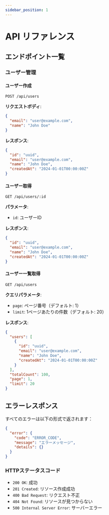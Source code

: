 ```yaml
---
sidebar_position: 1
---
```


# API リファレンス

## エンドポイント一覧

### ユーザー管理

#### ユーザー作成

```http
POST /api/users
```

**リクエストボディ**:

```json
{
  "email": "user@example.com",
  "name": "John Doe"
}
```

**レスポンス**:

```json
{
  "id": "uuid",
  "email": "user@example.com",
  "name": "John Doe",
  "createdAt": "2024-01-01T00:00:00Z"
}
```

#### ユーザー取得

```http
GET /api/users/:id
```

**パラメータ**:
- `id`: ユーザーID

**レスポンス**:

```json
{
  "id": "uuid",
  "email": "user@example.com",
  "name": "John Doe",
  "createdAt": "2024-01-01T00:00:00Z"
}
```

#### ユーザー一覧取得

```http
GET /api/users
```

**クエリパラメータ**:
- `page`: ページ番号（デフォルト: 1）
- `limit`: 1ページあたりの件数（デフォルト: 20）

**レスポンス**:

```json
{
  "users": [
    {
      "id": "uuid",
      "email": "user@example.com",
      "name": "John Doe",
      "createdAt": "2024-01-01T00:00:00Z"
    }
  ],
  "totalCount": 100,
  "page": 1,
  "limit": 20
}
```

## エラーレスポンス

すべてのエラーは以下の形式で返されます：

```json
{
  "error": {
    "code": "ERROR_CODE",
    "message": "エラーメッセージ",
    "details": {}
  }
}
```

### HTTPステータスコード

- `200 OK`: 成功
- `201 Created`: リソース作成成功
- `400 Bad Request`: リクエスト不正
- `404 Not Found`: リソースが見つからない
- `500 Internal Server Error`: サーバーエラー